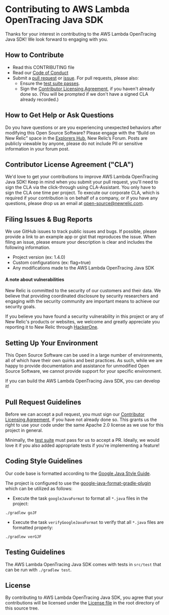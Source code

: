 # Contributing to AWS Lambda OpenTracing Java SDK
Thanks for your interest in contributing to the AWS Lambda OpenTracing Java SDK! We look forward to engaging with you.

## How to Contribute
* Read this CONTRIBUTING file
* Read our [Code of Conduct](https://github.com/newrelic/.github/blob/main/CODE_OF_CONDUCT.md)
* Submit a [pull request](#pull-request-guidelines) or [issue](#filing-issues--bug-reports). For pull requests, please also:
    * Ensure the [test suite passes](#testing-guidelines).
    * Sign the [Contributor Licensing Agreement](#contributor-license-agreement-cla), if you haven't already done so. (You will be prompted if we don't have a signed CLA already recorded.)
    
## How to Get Help or Ask Questions
Do you have questions or are you experiencing unexpected behaviors after modifying this Open Source Software? Please engage with the “Build on New Relic” space in the [Explorers Hub](https://discuss.newrelic.com/c/build-on-new-relic/Open-Source-Agents-SDKs), New Relic’s Forum. Posts are publicly viewable by anyone, please do not include PII or sensitive information in your forum post.

## Contributor License Agreement ("CLA")
We'd love to get your contributions to improve AWS Lambda OpenTracing Java SDK! Keep in mind when you submit your pull request, you'll need to sign the CLA via the click-through using CLA-Assistant. You only have to sign the CLA one time per project.
To execute our corporate CLA, which is required if your contribution is on behalf of a company, or if you have any questions, please drop us an email at open-source@newrelic.com. 

## Filing Issues & Bug Reports
We use GitHub issues to track public issues and bugs. If possible, please provide a link to an example app or gist that reproduces the issue. When filing an issue, please ensure your description is clear and includes the following information.
* Project version (ex: 1.4.0)
* Custom configurations (ex: flag=true)
* Any modifications made to the AWS Lambda OpenTracing Java SDK

#### A note about vulnerabilities  
New Relic is committed to the security of our customers and their data. We believe that providing coordinated disclosure by security researchers and engaging with the security community are important means to achieve our security goals.

If you believe you have found a security vulnerability in this project or any of New Relic's products or websites, we welcome and greatly appreciate you reporting it to New Relic through [HackerOne](https://hackerone.com/newrelic).

## Setting Up Your Environment
This Open Source Software can be used in a large number of environments, all of which have their own quirks and best practices. As such, while we are happy to provide documentation and assistance for unmodified Open Source Software, we cannot provide support for your specific environment.

If you can build the AWS Lambda OpenTracing Java SDK, you can develop it!

## Pull Request Guidelines
Before we can accept a pull request, you must sign our [Contributor Licensing Agreement](#contributor-license-agreement-cla), if you have not already done so. This grants us the right to use your code under the same Apache 2.0 license as we use for this project in general.

Minimally, the [test suite](#testing-guidelines) must pass for us to accept a PR. Ideally, we would love it if you also added appropriate tests if you're implementing a feature!

## Coding Style Guidelines
Our code base is formatted according to the [Google Java Style Guide](https://google.github.io/styleguide/javaguide.html).

The project is configured to use the [google-java-format-gradle-plugin](https://github.com/sherter/google-java-format-gradle-plugin) which can be utilized as follows:  

* Execute the task `googleJavaFormat` to format all `*.java` files in the project:

`./gradlew goJF`

* Execute the task `verifyGoogleJavaFormat` to verify that all `*.java` files are formatted properly:

`./gradlew verGJF`

## Testing Guidelines
The AWS Lambda OpenTracing Java SDK comes with tests in `src/test` that can be run with `./gradlew test`.

## License
By contributing to AWS Lambda OpenTracing Java SDK, you agree that your contributions will be licensed under the [License file](LICENSE) in the root directory of this source tree.
